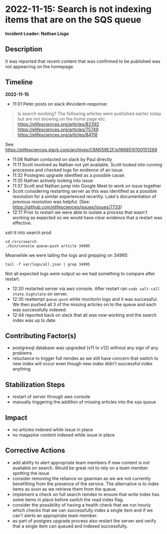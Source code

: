 # 2022-11-15: Search is not indexing items that are on the SQS queue

**Incident Leader: Nathan Lisgo**

## Description

It was reported that recent content that was confirmed to be published was not appearring on the homepage.

## Timeline

**2022-11-15**

- 11:01 Peter posts on slack #incident-response:

> Is search working? The following articles were published earlier today but are not showing on the home page etc:
> https://elifesciences.org/articles/82392
> https://elifesciences.org/articles/75749
> https://elifesciences.org/articles/84118

See: https://elifesciences.slack.com/archives/C6N559E2F/p1668510100151269

- 11:06 Nathan contacted on slack by Paul directly
- 11:11 Scott involved as Nathan not yet available. Scott looked into running processes and checked logs for evidence of an issue.
- 11:32 Postegres upgrade identfied as a possible cause.
- 11:35 Nathan actively looking into issue
- 11:37 Scott and Nathan jump into Google Meet to work on issue together
- Scott considering restarting server as this was identified as a possible resolution for a similar experienced recently. Luke's documentation of previous resolution was helpful. (See: https://github.com/elifesciences/issues/issues/7733)
- 12:17 Prior to restart we were able to isolate a process that wasn't working as expected so we would have clear evidence that a restart was effective.

ssh'd into search prod
```
cd /srv/search
./bin/console queue:push article 34995
```

Meanwhile we were tailing the logs and grepping on 34995:

```
tail -f var/logs/all.json | grep 34995
```

Not all expected logs were output so we had something to compare after restart.
- 12:20 restarted server via aws console. After restart ran `sudo salt-call state.highstate` on server.
- 12:35 reattempt `queue:push` while monitorin logs and it was successful. We then pushed all 3 of the missing articles on to the queue and each was successfully indexed.
- 12:44 reported back on slack that all was now working and the search index was up to date.


## Contributing Factor(s)

- postgresql database was upgraded (v11 to v12) without any sign of any problems
- reluctance to trigger full reindex as we still have concern that switch to new index will occur even though new index didn't successful index anything

## Stabilization Steps

- restart of server through aws console
- manually triggering the addition of missing articles into the sqs queue

## Impact

- no articles indexed while issue in place
- no magazine content indexed while issue in place

## Corrective Actions

- add ability to alert appropriate team members if new content is not available on search. Would be great not to rely on a team member spotting the issue
- consider removing the reliance on gearman as we are not currently benefitting from the presence of the service. The alternative is to index items as soon as we retrieve them from the queue.
- implement a check on full search reindex to ensure that write index has some items in place before switch the read index flag.
- consider the possibility of having a health check that we run hourly which checks that we can successfully index a single item and if we can't alerts an appropriate team member.
- as part of postgres upgrade process also restart the server and verify that a single item can queued and indexed successfully.

